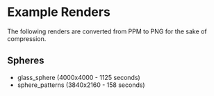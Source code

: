 # Example Renders
The following renders are converted from PPM to PNG for the sake of compression.

## Spheres
- glass_sphere (4000x4000 - 1125 seconds)
- sphere_patterns (3840x2160 - 158 seconds)

